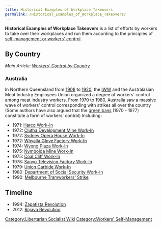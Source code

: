 ```yaml
---
title: Historical Examples of Workplace Takeovers
permalink: /Historical_Examples_of_Workplace_Takeovers/
---
```


**Historical Examples of Workplace Takeovers** is a list of efforts by
workers to take over their workplaces and run them according to the
principles of [self-management or workers'
control](Workers'_Self-Management "wikilink").

## By Country

*Main Article: [Workers' Control by
Country](Workers'_Control_by_Country "wikilink")*

### Australia

In Northern Queensland from
[1908](Timeline_of_Libertarian_Socialism_in_Oceania "wikilink") to
[1920](Timeline_of_the_IWW "wikilink"), the
[IWW](Industrial_Workers_of_the_World "wikilink") and the Australasian
Meat Industry Employees Union organized a degree of workers' control
among meat industry workers. From 1970 to 1980, Australia saw a massive
wave of workers' control corresponding with strikes all over the country
(Some authors have also argued that the [green
bans](Green_Bans "wikilink") (1970 - 1977) constitute a form of workers'
control) Including:

- 1971: [Harco Work-In](Harco_Work-In "wikilink")
- 1972: [Clutha Development Mine
  Work-In](Clutha_Development_Mine_Work-In "wikilink")
- 1972: [Sydney Opera House
  Work-In](Sydney_Opera_House_Work-In "wikilink")
- 1972: [Whyalla Glove Factory
  Work-In](Whyalla_Glove_Factory_Work-In "wikilink")
- 1974: [Wyong Plaza Work-In](Wyong_Plaza_Work-In "wikilink")
- 1975: [Nymboida Mine Work-In](Nymboida_Mine_Work-In "wikilink")
- 1975: [Coal Cliff Work-In](Coal_Cliff_Work-In "wikilink")
- 1978: [Sanyo Television Factory
  Work-In](Sanyo_Television_Factory_Work-In "wikilink")
- 1979: [Union Carbide Work-In](Union_Carbide_Work-In "wikilink")
- 1980: [Department of Social Security
  Work-In](Department_of_Social_Security_Work-In "wikilink")
- 1990: [Melbourne Tramworkers'
  Strike](Melbourne_Tramworkers'_Strike_(1990) "wikilink")

## Timeline

- 1994: [Zapatista Revolution](Zapatista_Revolution "wikilink")
- 2012: [Rojava Revolution](Rojava_Revolution "wikilink")

[Category:Libertarian Socialist
Wiki](Category:Libertarian_Socialist_Wiki "wikilink") [Category:Workers'
Self-Management](Category:Workers'_Self-Management "wikilink")